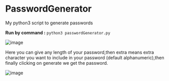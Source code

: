 # PasswordGenerator
My python3 script to generate passwords

**Run by command :** `python3 passwordGenerator.py`

![image](https://user-images.githubusercontent.com/70594522/124221946-55ce0900-db1e-11eb-8a10-6cfc1af3a78c.png)

Here you can give any length of your password,then extra means extra character you want to include in your password (default alphanumeric),then finally clicking on generate we get the password.

![image](https://user-images.githubusercontent.com/70594522/124222093-ac3b4780-db1e-11eb-9145-a2580f8c9d86.png)
